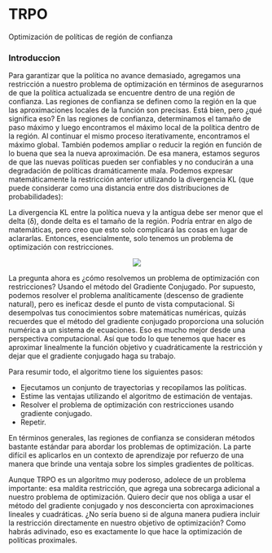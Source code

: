 # TRPO
Optimización de políticas de región de confianza
### Introduccion ### 

Para garantizar que la política no avance demasiado, agregamos una restricción a nuestro problema de optimización en términos de asegurarnos de que la política actualizada se encuentre dentro de una región de confianza. Las regiones de confianza se definen como la región en la que las aproximaciones locales de la función son precisas. Está bien, pero ¿qué significa eso? En las regiones de confianza, determinamos el tamaño de paso máximo y luego encontramos el máximo local de la política dentro de la región. Al continuar el mismo proceso iterativamente, encontramos el máximo global. También podemos ampliar o reducir la región en función de lo buena que sea la nueva aproximación. De esa manera, estamos seguros de que las nuevas políticas pueden ser confiables y no conducirán a una degradación de políticas dramáticamente mala. Podemos expresar matemáticamente la restricción anterior utilizando la divergencia KL (que puede considerar como una distancia entre dos distribuciones de probabilidades):

La divergencia KL entre la política nueva y la antigua debe ser menor que el delta (δ), donde delta es el tamaño de la región. Podría entrar en algo de matemáticas, pero creo que esto solo complicará las cosas en lugar de aclararlas. Entonces, esencialmente, solo tenemos un problema de optimización con restricciones.

<p align="center">
  <img src="https://user-images.githubusercontent.com/95035101/198902072-4e34859c-6a90-4e9e-9628-4f0e0bffc8de.png">
</p>

La pregunta ahora es ¿cómo resolvemos un problema de optimización con restricciones? Usando el método del Gradiente Conjugado. Por supuesto, podemos resolver el problema analíticamente (descenso de gradiente natural), pero es ineficaz desde el punto de vista computacional. Si desempolvas tus conocimientos sobre matemáticas numéricas, quizás recuerdes que el método del gradiente conjugado proporciona una solución numérica a un sistema de ecuaciones. Eso es mucho mejor desde una perspectiva computacional. Así que todo lo que tenemos que hacer es aproximar linealmente la función objetivo y cuadráticamente la restricción y dejar que el gradiente conjugado haga su trabajo.

Para resumir todo, el algoritmo tiene los siguientes pasos:
  
* Ejecutamos un conjunto de trayectorias y recopilamos las políticas.
* Estime las ventajas utilizando el algoritmo de estimación de ventajas.
* Resolver el problema de optimización con restricciones usando gradiente conjugado.
* Repetir.
  
En términos generales, las regiones de confianza se consideran métodos bastante estándar para abordar los problemas de optimización. La parte difícil es aplicarlos en un contexto de aprendizaje por refuerzo de una manera que brinde una ventaja sobre los simples gradientes de políticas.

Aunque TRPO es un algoritmo muy poderoso, adolece de un problema importante: esa maldita restricción, que agrega una sobrecarga adicional a nuestro problema de optimización. Quiero decir que nos obliga a usar el método del gradiente conjugado y nos desconcierta con aproximaciones lineales y cuadráticas. ¿No sería bueno si de alguna manera pudiera incluir la restricción directamente en nuestro objetivo de optimización? Como habrás adivinado, eso es exactamente lo que hace la optimización de políticas proximales.
